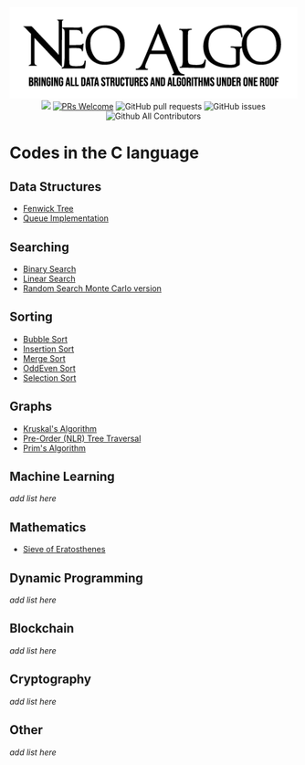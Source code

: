 <p align="center">
    <img src="../img/neo_algo.png"><br>
    <img src="https://img.shields.io/github/license/tesseractcoding/neoalgo?style=flat">
    <a href="http://makeapullrequest.com" target="_blank"><img src="https://img.shields.io/badge/PRs-welcome-brightgreen.svg?style=flat" alt="PRs Welcome"></a>
    <img alt="GitHub pull requests" src="https://img.shields.io/github/issues-pr/tesseractcoding/neoalgo">
    <img alt="GitHub issues" src="https://img.shields.io/github/issues/tesseractcoding/neoalgo">
    <img alt="Github All Contributors" src="https://img.shields.io/github/all-contributors/tesseractcoding/neoalgo">
</p>

# Codes in the C language

## Data Structures
* [Fenwick Tree](/ds/FenwickTree.c)
* [Queue Implementation](/ds/Queueimplementation.c)

## Searching
- [Binary Search](/search/BinarySearch.c)
- [Linear Search](/search/linear_search.c)
- [Random Search Monte Carlo version](/search/random_search.c)


## Sorting
* [Bubble Sort](/sort/bubble_sort.c)
* [Insertion Sort](/sort/InsertionSort.c)
* [Merge Sort](/sort/MergeSort.c)
* [OddEven Sort](/sort/oddevensort.c)
* [Selection Sort](/sort/selection_sort.c)

## Graphs
* [Kruskal's Algorithm](/graphs/Kruskal_Algorithm.c)
* [Pre-Order (NLR) Tree Traversal](/graphs/preordertraversal.c)
* [Prim's Algorithm](/graphs/Prim_Algorithm.c)

## Machine Learning
_add list here_

## Mathematics
* [Sieve of Eratosthenes](/math/Sieve_of_Eratosthenes.c)

## Dynamic Programming
_add list here_

## Blockchain
_add list here_

## Cryptography
_add list here_

## Other
_add list here_
